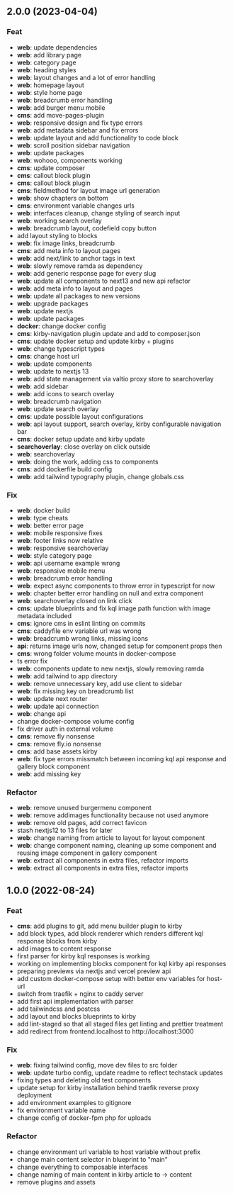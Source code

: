 ## 2.0.0 (2023-04-04)

### Feat

- **web**: update dependencies
- **web**: add library page
- **web**: category page
- **web**: heading styles
- **web**: layout changes and a lot of error handling
- **web**: homepage layout
- **web**: style home page
- **web**: breadcrumb error handling
- **web**: add burger menu mobile
- **cms**: add move-pages-plugin
- **web**: responsive design and fix type errors
- **web**: add metadata sidebar and fix errors
- **web**: update layout and add functionality to code block
- **web**: scroll position sidebar navigation
- **web**: update packages
- **web**: wohooo, components working
- **cms**: update composer
- **cms**: callout block plugin
- **cms**: callout block plugin
- **cms**: fieldmethod for layout image url generation
- **web**: show chapters on bottom
- **cms**: environment variable changes urls
- **web**: interfaces cleanup, change styling of search input
- **web**: working search overlay
- **web**: breadcrumb layout, codefield copy button
- add layout styling to blocks
- **web**: fix image links, breadcrumb
- **cms**: add meta info to layout pages
- **web**: add next/link to anchor tags in text
- **web**: slowly remove ramda as dependency
- **web**: add generic response page for every slug
- **web**: update all components to next13 and new api refactor
- **web**: add meta info to layout and pages
- **web**: update all packages to new versions
- **web**: upgrade packages
- **web**: update nextjs
- **web**: update packages
- **docker**: change docker config
- **cms**: kirby-navigation plugin update and add to composer.json
- **cms**: update docker setup and update kirby + plugins
- **web**: change typescript types
- **cms**: change host url
- **web**: update components
- **web**: update to nextjs 13
- **web**: add state management via valtio proxy store to searchoverlay
- **web**: add sidebar
- **web**: add icons to search overlay
- **web**: breadcrumb navigation
- **web**: update search overlay
- **cms**: update possible layout configurations
- **web**: api layout support, search overlay, kirby configurable navigation bar
- **cms**: docker setup update and kirby update
- **searchoverlay**: close overlay on click outside
- **web**: searchoverlay
- **web**: doing the work, adding css to components
- **cms**: add dockerfile build config
- **web**: add tailwind typography plugin, change globals.css

### Fix

- **web**: docker build
- **web**: type cheats
- **web**: better error page
- **web**: mobile responsive fixes
- **web**: footer links now relative
- **web**: responsive searchoverlay
- **web**: style category page
- **web**: api username example wrong
- **web**: responsive mobile menu
- **web**: breadcrumb error handling
- **web**: expect async components to throw error in typescript for now
- **web**: chapter better error handling on null and extra component
- **web**: searchoverlay closed on link click
- **cms**: update blueprints and fix kql image path function with image metadata included
- **cms**: ignore cms in eslint linting on commits
- **cms**: caddyfile env variable url was wrong
- **web**: breadcrumb wrong links, missing icons
- **api**: returns image urls now, changed setup for component props then
- **cms**: wrong folder volume mounts in docker-compose
- ts error fix
- **web**: components update to new nextjs, slowly removing ramda
- **web**: add tailwind to app directory
- **web**: remove unnecessary key, add use client to sidebar
- **web**: fix missing key on breadcrumb list
- **web**: update next router
- **web**: update api connection
- **web**: change api
- change docker-compose volume config
- fix driver auth in external volume
- **cms**: remove fly nonsense
- **cms**: remove fly.io nonsense
- **cms**: add base assets kirby
- **web**: fix type errors missmatch between incoming kql api response and gallery block component
- **web**: add missing key

### Refactor

- **web**: remove unused burgermenu component
- **web**: remove addimages functionality because not used anymore
- **web**: remove old pages, add correct favicon
- stash nextjs12 to 13 files for later
- **web**: change naming from article to layout for layout component
- **web**: change component naming, cleaning up some component and reusing image component in gallery component
- **web**: extract all components in extra files, refactor imports
- **web**: extract all components in extra files, refactor imports

## 1.0.0 (2022-08-24)

### Feat

- **cms**: add plugins to git, add menu builder plugin to kirby
- add block types, add block renderer which renders different kql response blocks from kirby
- add images to content response
- first parser for kirby kql responses is working
- working on implementing blocks component for kql kirby api responses
- preparing previews via nextjs and vercel preview api
- add custom docker-compose setup with better env variables for host-url
- switch from traefik + nginx to caddy server
- add first api implementation with parser
- add tailwindcss and postcss
- add layout and blocks blueprints to kirby
- add lint-staged so that all staged files get linting and prettier treatment
- add redirect from frontend.localhost to http://localhost:3000

### Fix

- **web**: fixing tailwind config, move dev files to src folder
- **web**: update turbo config, update readme to reflect techstack updates
- fixing types and deleting old test components
- update setup for kirby installation behind traefik reverse proxy deployment
- add environment examples to gitignore
- fix environment variable name
- change config of docker-fpm php for uploads

### Refactor

- change environment url variable to host variable without prefix
- change main content selector in blueprint to "main"
- change everything to composable interfaces
- change naming of main content in kirby article to -> content
- remove plugins and assets

